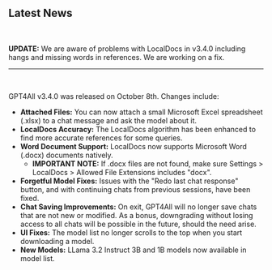 ## Latest News

<br/>

**UPDATE:** We are aware of problems with LocalDocs in v3.4.0 including hangs and missing words in references. We are working on a fix.

---

<br/>

GPT4All v3.4.0 was released on October 8th. Changes include:

* **Attached Files:** You can now attach a small Microsoft Excel spreadsheet (.xlsx) to a chat message and ask the model about it.
* **LocalDocs Accuracy:** The LocalDocs algorithm has been enhanced to find more accurate references for some queries.
* **Word Document Support:** LocalDocs now supports Microsoft Word (.docx) documents natively.
  * **IMPORTANT NOTE:** If .docx files are not found, make sure Settings > LocalDocs > Allowed File Extensions includes "docx".
* **Forgetful Model Fixes:** Issues with the "Redo last chat response" button, and with continuing chats from previous sessions, have been fixed.
* **Chat Saving Improvements:** On exit, GPT4All will no longer save chats that are not new or modified. As a bonus, downgrading without losing access to all chats will be possible in the future, should the need arise.
* **UI Fixes:** The model list no longer scrolls to the top when you start downloading a model.
* **New Models:** LLama 3.2 Instruct 3B and 1B models now available in model list.
